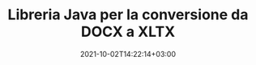 ---
############################# Static ############################
layout: "autogen-gist"
date: 2021-10-02T14:22:14+03:00
draft: false
path: "it/total/java/conversion/docx-to-xltx/"
other_out_formats: "PDF DOC DOCX DOCM DOT DOTX DOTM TXT RTF HTML MHTML HTM MHT XLS XLSX XLSM XLSB XLT XLTX XLTM XLAM CSV TSV FODS DIF SXC PPT PPTX PPS PPSX PPSM POT POTX PPTM POTM ODT OTT ODS ODP OTP TIFF JPEG JPG PNG GIF BMP ICO WMF EMF DCM WEBP JP2 EMZ WMZ SVG SVGZ TGA XPS TEX MD PSD PSB EPUB WEB EXCEL IMAGE FODP DICOM"
ad_headline: "Conversione da Java DOCX a XLTX"
ad_description: "API di conversione di documenti da DOCX a XLTX per Java | Oltre 100 formati di file supportati"

############################# Head ############################
head_title: "Converti DOCX in XLTX in Java | Libreria di conversione di parole Java"
head_description: "API di conversione di documenti di elaborazione testi Java. Converti DOCX in XLTX e oltre 100 altre immagini e formati di file in applicazioni Java utilizzando gli ambienti di sviluppo NetBeans, IntelliJ IDEA ed Eclipse."

############################# Header ############################
title: "Libreria Java per la conversione da DOCX a XLTX"
description: "Converti in modo programmatico DOCX in XLTX in applicazioni Java e J2SE utilizzando opzioni flessibili di manipolazione dei documenti per personalizzare l'aspetto del documento risultante. La libreria di conversione di documenti Word converte accuratamente i formati di documenti Word in PDF, fogli di calcolo Excel, presentazioni PowerPoint, Photoshop, HTML, eBook, XML, immagini e molti altri formati di file popolari. Utilizzo di più funzioni di conversione del documento: converti l'intero documento o scegli pagine specifiche del file del documento di origine in base ai numeri di pagina o agli intervalli di pagine selezionati e converti facilmente in un formato di documento supportato senza utilizzare alcun software esterno."

############################# SubMenu ############################
submenu:
    enable: false

############################# Content ############################
content:
    enable: true
    block:
    - title_left: "Come convertire DOCX in XLTX in Java"
      content_left: |
          Esegui la conversione di file DOCX in XLTX in Java utilizzando tre semplici passaggi. Visualizza il documento MHTML convertito così com'è o esegui il rendering e visualizzalo come HTML senza utilizzare alcun software esterno.

          -   Crea una nuova istanza della classe **Converter** e carica il file DOCX
          -   Impostare **ConvertOptions** per il tipo di documento XLTX
          -   Chiama il metodo **Convert** dell'istanza di classe **Converter** per la conversione in XLTX
          -   Imposta le opzioni per il visualizzatore HTML
          -   Crea un oggetto **Viewer** per visualizzare XLTX convertito come HTML
          
      title_right: "Scarica e istruzioni di installazione"
      content_right: |
          Sono necessari gli spazi dei nomi `GroupDocs.Conversion` e `GroupDocs.Viewer` per convertire i formati di file Word in un'ampia gamma di immagini e tipi di documenti come PDF, Microsoft Office (Word, Excel, PowerPoint, Project, Outlook), OpenDocument, HTML e Diagrammi CAD. Esplora altre [API Java per documenti Office](https://products.conholdate.com/total/java/) offerte da Conholdate.Total.
          
          Ottieni i rispettivi file assembly da [Scarica](https://downloads.conholdate.com/total/java) o recupera l'intero pacchetto da [Maven](https://repository.conholdate.com/webapp/#/artifacts/browse/tree/General/repo) per aggiungere `Conholdate.Total for Java` direttamente nel tuo spazio di lavoro.
          
      gisthash: "675fd7fb45acf595fd9f872593eb2899"
      gistfile: "word-to-pdf-conversion.java"

    - title_left: "Aggiungi filigrana a Word e converti in PDF"
      content_left: |
          Converti accuratamente i documenti Word in PDF in Java, esattamente come il file di origine originale e applica filigrane di testo o immagini alle pagine del documento convertito.

          -   Crea una nuova istanza della classe **Converter** per convertire il documento Word DOCX
          -   Istanziare la classe corretta **ConvertOptions** (PdfConvertOptions, WordProcessingConvertOptions, SpreadsheetConvertOptions)
          -   Crea una nuova istanza della classe **WatermarkOptions**
          -   Specifica le proprietà della filigrana (colore, larghezza, altezza, testo, immagine, ecc.)
          -   Imposta la proprietà **Watermark** dell'istanza **ConvertOptions**
          -   Chiama il metodo **Convert** dell'istanza di classe **Converter** per la conversione da Word a PDF
          
      title_right: "Carica e converti documenti ubicati in remoto"
      content_right: |
          Utilizzando Conholdate.Total per Java, gli sviluppatori possono caricare e convertire documenti da varie posizioni remote e risorse di archiviazione di documenti cloud come Amazon S3, Microsoft Azure Blob, FTP, disco locale, stream o un semplice URL. Basta specificare il metodo per ottenere un flusso di documenti posizionato in remoto e quindi passarlo alla classe Converter come costruttore.
          
          Le API Conholdate.Total per Java sono supportate su diversi sistemi operativi come Windows J2SE, Linux (Ubuntu, OpenSUSE, CentOS e altri), macOS e qualsiasi tipo di applicazione Java basata su ambienti di sviluppo Eclipse, IntelliJ NetBeans, IntelliJ IDEA o Visual Studio Code.
          
      gisthash: "6999e55b491eea2906d7fefe2e636e33"
      gistfile: "add-watermark-to-word-and-convert-to-pdf.java"
          
    - title_left: "Conversione da Word a PDF protetta da password"
      content_left: |
          Carica e converti con precisione documenti di elaborazione testi protetti da password in PDF all'interno delle tue applicazioni basate su Java: tutto ciò di cui hai bisogno sono solo poche righe di codice. Gli sviluppatori possono anche trasformare documenti Word (DOC o DOCX) in altri formati come Web (HTML, MHTML), Immagini (JPG, PNG TIFF, BMP), Markdown e molti altri senza la necessità di installare Microsoft Word.

          -   Crea una nuova istanza della classe **Converter** e passa il percorso del documento di origine
          -   Istanziare la classe corretta **ConvertOptions**, ad es. (PdfConvertOptions, WordProcessingConvertOptions, SpreadsheetConvertOptions ecc.)
          -   Chiama il metodo **Convert** dell'istanza della classe **Converter** e passa il nome del file per il documento convertito
        
      title_right: "Estrazione delle informazioni del documento di origine"
      content_right: |
          La funzione di estrazione delle informazioni sui documenti non solo consente di ottenere le informazioni di base sul file del documento di origine, ma supporta anche l'estrazione di alcune preziose informazioni specifiche sul formato del file. Include le date di inizio e fine del progetto di un file di Microsoft Project, eventuali restrizioni di stampa su un documento PDF, un elenco di cartelle racchiuse in un file di dati di Outlook e le informazioni sui livelli e sui layout in un documento CAD.

          Un'altra caratteristica utile delle API Java di Conholdate.Total per la conversione dei documenti è il rilevamento automatico di un'estensione di formato file sconosciuta del documento di origine che viene consegnato sotto forma di flusso di byte.
          
      gisthash: "35e23082b8fa43502d6784c38947eef1"
      gistfile: "password-protected-word-document-to-pdf-conversion.java"

    - title_left: "Converti pagine di Word specifiche in PDF in Java"
      content_left: |
          L'API di conversione dei documenti Java consente di scegliere le pagine selezionate dal documento di origine e di convertirle accuratamente nel formato di documento supportato. L'esempio di codice seguente mostra come convertire la prima e la quarta pagina di un documento Word nel file PDF risultante.

          -   Crea una nuova istanza della classe **Converter** e carica il documento di input (Word).
          -   Istanziare la classe corretta **ConvertOptions**, ad es. (PdfConvertOptions, WordProcessingConvertOptions, SpreadsheetConvertOptions ecc.)
          -   Imposta la proprietà **setPages** dell'istanza **ConvertOptions** e menziona il numero di pagina specifico da convertire
          -   Chiama il metodo **convert** dell'istanza della classe **Converter** e passa il nome file (PDF) per il documento convertito
        
      title_right: "Memorizzazione nella cache dei risultati del documento convertito"
      content_right: |
          In alcuni casi, la dimensione del documento convertito è maggiore e la conversione richiede tempo. La libreria di conversione dei documenti offre la funzione di memorizzazione nella cache per gestire in modo efficiente tali situazioni e accelerare il processo di conversione ripetitivo. Abilita l'interfaccia ICache per lavorare con l'implementazione della cache personalizzata utilizzando il punto di estensione e controlla la conversione della cache, come preferisci.

          Il risultato della conversione viene salvato nell'unità locale per impostazione predefinita ma qualsiasi tipo di archiviazione cache può essere supportata implementando le interfacce appropriate come Amazon S3, Dropbox, Google Drive, Windows Azure, Reddis o qualsiasi altro.
          
      gisthash: "98e5756c4d2150212f5abd2eb2067059"
      gistfile: "convert-specific-word-document-pages-to-pdf.java"
############################# About Formats ############################
about_formats:
    enable: false
############################# More Formats ############################
more_formats:
    enable: true
    auto: false
    other_out_formats: PDF DOC DOCX DOCM DOT DOTX DOTM TXT RTF HTML MHTML HTM MHT XLS XLSX XLSM XLSB XLT XLTX XLTM XLAM CSV TSV FODS DIF SXC PPT PPTX PPS PPSX PPSM POT POTX PPTM POTM ODT OTT ODS ODP OTP TIFF JPEG JPG PNG GIF BMP ICO WMF EMF DCM WEBP JP2 EMZ WMZ SVG SVGZ TGA XPS TEX MD PSD PSB EPUB WEB EXCEL IMAGE FODP DICOM
############################# Back to top ###############################
back_to_top:
  enable: true
---